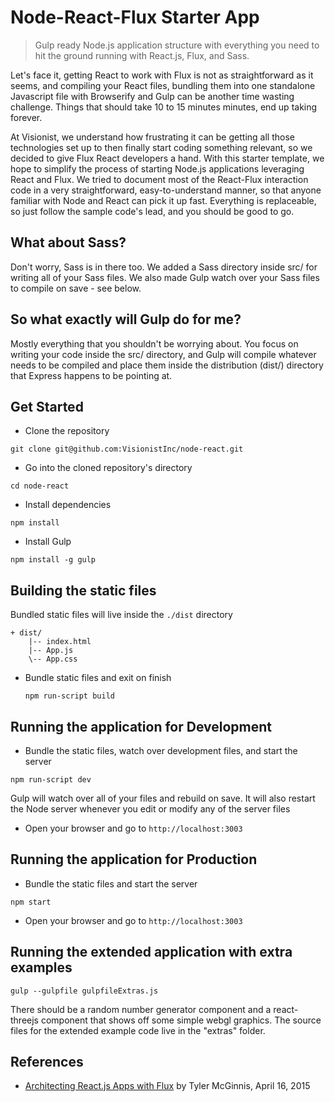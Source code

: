# Node-React-Flux Starter App

> Gulp ready Node.js application structure with everything you need to hit the ground running with React.js, Flux, and Sass.

Let's face it, getting React to work with Flux is not as straightforward as it seems, and compiling your React files, bundling them into one standalone Javascript file with Browserify and Gulp can be another time wasting challenge. Things that should take 10 to 15 minutes minutes, end up taking forever.

At Visionist, we understand how frustrating it can be getting all those technologies set up to then finally start coding something relevant, so we decided to give Flux React developers a hand. With this starter template, we hope to simplify the process of starting Node.js applications leveraging React and Flux. We tried to document most of the React-Flux interaction code in a very straightforward, easy-to-understand manner, so that anyone familiar with Node and React can pick it up fast. Everything is replaceable, so just follow the sample code's lead, and you should be good to go.

## What about Sass?
Don't worry, Sass is in there too. We added a Sass directory inside src/ for writing all of your Sass files. We also made Gulp watch over your Sass files to compile on save - see below.

## So what exactly will Gulp do for me?
Mostly everything that you shouldn't be worrying about. You focus on writing your code inside the src/ directory, and Gulp will compile whatever needs to be compiled and place them inside the distribution (dist/) directory that Express happens to be pointing at.

## Get Started
* Clone the repository
```
git clone git@github.com:VisionistInc/node-react.git
```

* Go into the cloned repository's directory
```
cd node-react
```

* Install dependencies
```
npm install
```

* Install Gulp
```
npm install -g gulp
```

## Building the static files
Bundled static files will live inside the ```./dist``` directory
```
+ dist/
    |-- index.html
    |-- App.js
    \-- App.css
```

- Bundle static files and exit on finish

  ```
  npm run-script build
  ```

## Running the application for Development
- Bundle the static files, watch over development files, and start the server
```
npm run-script dev
```
Gulp will watch over all of your files and rebuild on save. It will also restart the Node server whenever you edit or modify any of the server files

- Open your browser and go to ```http://localhost:3003```

## Running the application for Production
- Bundle the static files and start the server
```
npm start
```

- Open your browser and go to ```http://localhost:3003```

## Running the extended application with extra examples

```
gulp --gulpfile gulpfileExtras.js
```

There should be a random number generator component and a react-threejs component that shows off some simple webgl graphics. The source
files for the extended example code live in the "extras" folder.

## References
- [Architecting React.js Apps with Flux](http://tylermcginnis.com/reactjs-tutorial-pt-3-architecting-react-js-apps-with-flux/) by Tyler McGinnis, April 16, 2015
